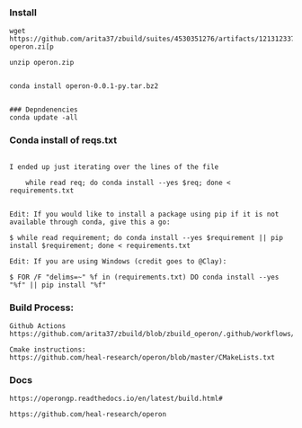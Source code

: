 

### Install
```
wget   https://github.com/arita37/zbuild/suites/4530351276/artifacts/121312337    operon.zi[p

unzip operon.zip


conda install operon-0.0.1-py.tar.bz2


### Depndenencies
conda update -all

```


### Conda install of reqs.txt
```

I ended up just iterating over the lines of the file

    while read req; do conda install --yes $req; done < requirements.txt


Edit: If you would like to install a package using pip if it is not available through conda, give this a go:

$ while read requirement; do conda install --yes $requirement || pip install $requirement; done < requirements.txt

Edit: If you are using Windows (credit goes to @Clay):

$ FOR /F "delims=~" %f in (requirements.txt) DO conda install --yes "%f" || pip install "%f"

```



### Build Process:
    Github Actions
    https://github.com/arita37/zbuild/blob/zbuild_operon/.github/workflows/build_operon_py37.yml

    Cmake instructions:
    https://github.com/heal-research/operon/blob/master/CMakeLists.txt


### Docs

    https://operongp.readthedocs.io/en/latest/build.html#

    https://github.com/heal-research/operon



